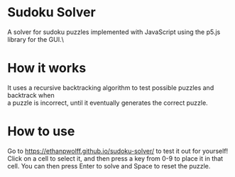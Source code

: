 # Sudoku Solver
A solver for sudoku puzzles implemented with JavaScript using the p5.js library for the GUI.\

# How it works
It uses a recursive backtracking algorithm to test possible puzzles and backtrack when\
a puzzle is incorrect, until it eventually generates the correct puzzle.

# How to use
Go to https://ethanpwolff.github.io/sudoku-solver/ to test it out for yourself!\
Click on a cell to select it, and then press a key from 0-9 to place it in that\
cell. You can then press Enter to solve and Space to reset the puzzle.

